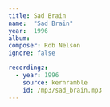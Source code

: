 ```yaml
---
title: Sad Brain
name:  "Sad Brain"
year:  1996
album: 
composer: Rob Nelson
ignore: false

recordingz:
  - year: 1996
    source: kernramble
    id: /mp3/sad_brain.mp3
---
```




